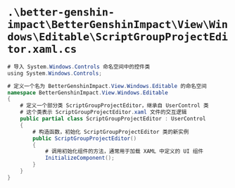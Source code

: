# `.\better-genshin-impact\BetterGenshinImpact\View\Windows\Editable\ScriptGroupProjectEditor.xaml.cs`

```cs
# 导入 System.Windows.Controls 命名空间中的控件类
﻿using System.Windows.Controls;

# 定义一个名为 BetterGenshinImpact.View.Windows.Editable 的命名空间
namespace BetterGenshinImpact.View.Windows.Editable
{
    # 定义一个部分类 ScriptGroupProjectEditor，继承自 UserControl 类
    # 这个类表示 ScriptGroupProjectEditor.xaml 文件的交互逻辑
    public partial class ScriptGroupProjectEditor : UserControl
    {
        # 构造函数，初始化 ScriptGroupProjectEditor 类的新实例
        public ScriptGroupProjectEditor()
        {
            # 调用初始化组件的方法，通常用于加载 XAML 中定义的 UI 组件
            InitializeComponent();
        }
    }
}
```
